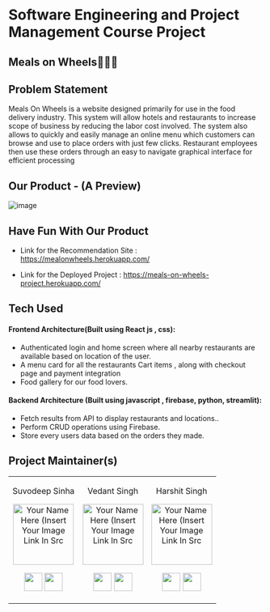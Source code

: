 # Software Engineering and Project Management Course Project

## Meals on Wheels🍗🍚🍜

<h2 align= "left"><b>Problem Statement</b></h2>

Meals On Wheels is a website designed primarily for use in the food delivery industry. This system will allow hotels and restaurants to increase scope of business by reducing the labor cost involved. The system also allows to quickly and easily manage an online menu which customers can browse and use to place orders with just few clicks. Restaurant employees then use these orders through an easy to navigate graphical interface for efficient processing

<h2 align= "left"><b>Our Product - (A Preview)</b></h2>

![image](https://user-images.githubusercontent.com/52796258/121055148-a467dc00-c7da-11eb-9f57-cdc014717b07.png)

<h2 align= "left"><b>Have Fun With Our Product</b></h2>

- Link for the Recommendation Site : https://mealonwheels.herokuapp.com/

- Link for the Deployed Project : https://meals-on-wheels-project.herokuapp.com/

<h2 align= "left"><b>Tech Used</b></h2>

#### Frontend Architecture(Built using React js , css):
- Authenticated login and home screen where all nearby restaurants are available based on location of the user.
- A menu card for all the restaurants  Cart items , along with checkout page and payment integration
- Food gallery for our food lovers.

#### Backend Architecture (Built using javascript , firebase, python, streamlit):
- Fetch results from API to display restaurants and locations..
- Perform CRUD operations using Firebase.
- Store every users data based on the orders they made.

<h2 align= "left"><b>Project Maintainer(s)</b></h2>

<table>
<tr align="center">
  
  <td>
  
Suvodeep Sinha

<p align="center">
<img src = "https://avatars1.githubusercontent.com/u/52796258"  height="120" alt="Your Name Here (Insert Your Image Link In Src">
</p>
<p align="center">
<a href = "https://github.com/Suvoo"><img src = "http://www.iconninja.com/files/241/825/211/round-collaboration-social-github-code-circle-network-icon.svg" width="36" height = "36"/></a>
<a href = "https://www.linkedin.com/in/suvodeep-sinha-59652418b/">
<img src = "http://www.iconninja.com/files/863/607/751/network-linkedin-social-connection-circular-circle-media-icon.svg" width="36" height="36"/>
</a>
</p>
</td>

<td>

Vedant Singh

<p align="center">
<img src = "https://avatars.githubusercontent.com/u/67269716?v=4"  height="120" alt="Your Name Here (Insert Your Image Link In Src">
</p>
<p align="center">
<a href = "https://github.com/imvsr-0609"><img src = "http://www.iconninja.com/files/241/825/211/round-collaboration-social-github-code-circle-network-icon.svg" width="36" height = "36"/></a>
<a href = "https://www.linkedin.com/in/vedant-singh-62650b18b/">
<img src = "http://www.iconninja.com/files/863/607/751/network-linkedin-social-connection-circular-circle-media-icon.svg" width="36" height="36"/>
</a>
</p>
</td>

<td>

Harshit Singh

<p align="center">
<img src = "https://avatars.githubusercontent.com/u/54538211?v=4"  height="120" alt="Your Name Here (Insert Your Image Link In Src">
</p>
<p align="center">
<a href = "https://github.com//HarshitSingh27"><img src = "http://www.iconninja.com/files/241/825/211/round-collaboration-social-github-code-circle-network-icon.svg" width="36" height = "36"/></a>
<a href = "https://www.linkedin.com/in/harshit-singh-b17041190/">
<img src = "http://www.iconninja.com/files/863/607/751/network-linkedin-social-connection-circular-circle-media-icon.svg" width="36" height="36"/>
</a>
</p>
</td>
</tr>

  </table>

